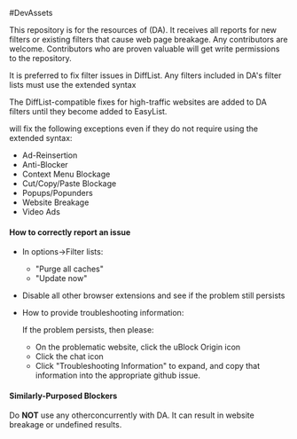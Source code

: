 #DevAssets

This repository is for the resources of (DA). It receives all reports for new filters or existing filters that cause web page breakage. Any contributors are welcome. Contributors who are proven valuable will get write permissions to the repository.

It is preferred to fix filter issues in DiffList. Any filters included in DA's filter lists must use the extended syntax

The DiffList-compatible fixes for high-traffic websites are added to DA filters until they become added to EasyList.

 will fix the following exceptions even if they do not require using the extended syntax:

- Ad-Reinsertion
- Anti-Blocker
- Context Menu Blockage
- Cut/Copy/Paste Blockage
- Popups/Popunders
- Website Breakage
- Video Ads

#### How to correctly report an issue

- In options->Filter lists:
  - "Purge all caches"
  - "Update now"
- Disable all other browser extensions and see if the problem still persists

- How to provide troubleshooting information:

  If the problem persists, then please:
  - On the problematic website, click the uBlock Origin icon
  - Click the chat icon
  - Click "Troubleshooting Information" to expand, and copy that information into the appropriate github issue.


#### Similarly-Purposed Blockers

Do **NOT** use any otherconcurrently with DA. It can result in website breakage or undefined results.
